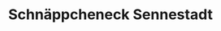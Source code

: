 ---
title: "Schnäppcheneck Sennestadt"
url: /bielefeld/schnaeppcheneck-sennestadt/
shop: Gebrauchtwaren
---